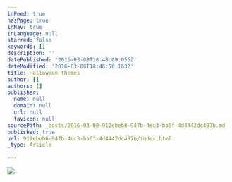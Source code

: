 ```yaml
---
inFeed: true
hasPage: true
inNav: true
inLanguage: null
starred: false
keywords: []
description: ''
datePublished: '2016-03-08T18:48:09.055Z'
dateModified: '2016-03-08T18:46:50.163Z'
title: Halloween themes
author: []
authors: []
publisher:
  name: null
  domain: null
  url: null
  favicon: null
sourcePath: _posts/2016-03-08-912ebeb6-947b-4ec3-ba6f-4d4442dc497b.md
published: true
url: 912ebeb6-947b-4ec3-ba6f-4d4442dc497b/index.html
_type: Article

---
```

![](https://the-grid-user-content.s3-us-west-2.amazonaws.com/d0a59fd5-7132-409b-89a1-84723d0c5533.jpg)